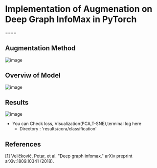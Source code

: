 # Implementation of Augmenation on Deep Graph InfoMax in PyTorch
====

## Augmentation Method

![image](https://user-images.githubusercontent.com/28617444/128145296-0e38e944-20b5-476a-af23-e7b8dbdacd0a.png)
<BR>
## Overviw of Model

![image](https://user-images.githubusercontent.com/28617444/128145342-943e0c79-3735-4953-8c0b-2b4a99551553.png)

## Results

![image](https://user-images.githubusercontent.com/28617444/128145394-58085baf-b15a-46a9-b061-b2a6a140ef11.png)


- You can Check loss, Visualization(PCA,T-SNE),terminal log here
  - Directory : 'results/cora/classification'

## References

[1] Veličković, Petar, et al. "Deep graph infomax." arXiv preprint arXiv:1809.10341 (2018).
